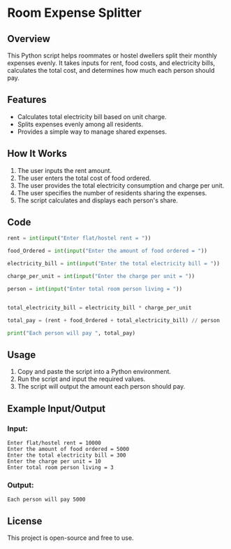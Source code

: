 # Room Expense Splitter

## Overview
This Python script helps roommates or hostel dwellers split their monthly expenses evenly. It takes inputs for rent, food costs, and electricity bills, calculates the total cost, and determines how much each person should pay.

## Features
- Calculates total electricity bill based on unit charge.
- Splits expenses evenly among all residents.
- Provides a simple way to manage shared expenses.

## How It Works
1. The user inputs the rent amount.
2. The user enters the total cost of food ordered.
3. The user provides the total electricity consumption and charge per unit.
4. The user specifies the number of residents sharing the expenses.
5. The script calculates and displays each person's share.

## Code
```python
rent = int(input("Enter flat/hostel rent = "))

food_Ordered = int(input("Enter the amount of food ordered = "))

electricity_bill = int(input("Enter the total electricity bill = "))

charge_per_unit = int(input("Enter the charge per unit = "))

person = int(input("Enter total room person living = "))


total_electricity_bill = electricity_bill * charge_per_unit

total_pay = (rent + food_Ordered + total_electricity_bill) // person

print("Each person will pay ", total_pay)
```

## Usage
1. Copy and paste the script into a Python environment.
2. Run the script and input the required values.
3. The script will output the amount each person should pay.

## Example Input/Output
### Input:
```
Enter flat/hostel rent = 10000
Enter the amount of food ordered = 5000
Enter the total electricity bill = 300
Enter the charge per unit = 10
Enter total room person living = 3
```

### Output:
```
Each person will pay 5000
```

## License
This project is open-source and free to use.

